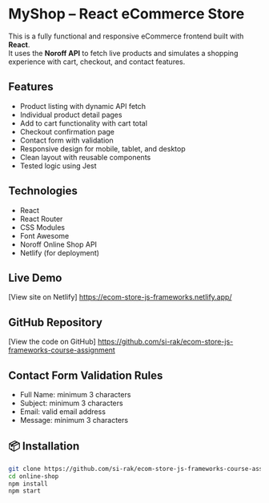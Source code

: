 # MyShop – React eCommerce Store

This is a fully functional and responsive eCommerce frontend built with **React**.  
It uses the **Noroff API** to fetch live products and simulates a shopping experience with cart, checkout, and contact features.

## Features

- Product listing with dynamic API fetch
- Individual product detail pages
- Add to cart functionality with cart total
- Checkout confirmation page
- Contact form with validation
- Responsive design for mobile, tablet, and desktop
- Clean layout with reusable components
- Tested logic using Jest

## Technologies

- React
- React Router
- CSS Modules
- Font Awesome
- Noroff Online Shop API
- Netlify (for deployment)

## Live Demo

[View site on Netlify] https://ecom-store-js-frameworks.netlify.app/

## GitHub Repository

[View the code on GitHub] https://github.com/si-rak/ecom-store-js-frameworks-course-assignment

## Contact Form Validation Rules

- Full Name: minimum 3 characters
- Subject: minimum 3 characters
- Email: valid email address
- Message: minimum 3 characters

## 📦 Installation

```bash
git clone https://github.com/si-rak/ecom-store-js-frameworks-course-assignment.git
cd online-shop
npm install
npm start
```
